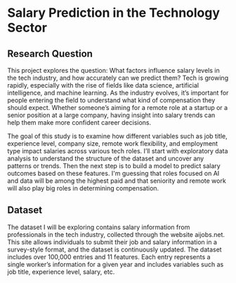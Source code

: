 # Salary Prediction in the Technology Sector

## Research Question
This project explores the question: What factors influence salary levels in the tech industry, and how accurately can we predict them? Tech is growing rapidly, especially with the rise of fields like data science, artificial intelligence, and machine learning. As the industry evolves, it’s important for people entering the field to understand what kind of compensation they should expect. Whether someone’s aiming for a remote role at a startup or a senior position at a large company, having insight into salary trends can help them make more confident career decisions.

The goal of this study is to examine how different variables such as job title, experience level, company size, remote work flexibility, and employment type impact salaries across various tech roles. I’ll start with exploratory data analysis to understand the structure of the dataset and uncover any patterns or trends. Then the next step is to build a model to predict salary outcomes based on these features. I'm guessing that roles focused on AI and data will be among the highest paid and that seniority and remote work will also play big roles in determining compensation.

## Dataset
The dataset I will be exploring contains salary information from professionals in the tech industry, collected through the website aijobs.net. This site allows individuals to submit their job and salary information in a survey-style format, and the dataset is continuously updated. The dataset includes over 100,000 entries and 11 features. Each entry represents a single worker’s information for a given year and includes variables such as job title, experience level, salary, etc. 
